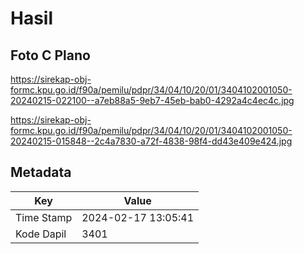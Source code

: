 # Hasil

## Foto C Plano

https://sirekap-obj-formc.kpu.go.id/f90a/pemilu/pdpr/34/04/10/20/01/3404102001050-20240215-022100--a7eb88a5-9eb7-45eb-bab0-4292a4c4ec4c.jpg

https://sirekap-obj-formc.kpu.go.id/f90a/pemilu/pdpr/34/04/10/20/01/3404102001050-20240215-015848--2c4a7830-a72f-4838-98f4-dd43e409e424.jpg


## Metadata

| Key        | Value               |
| ---------- | ------------------- |
| Time Stamp | 2024-02-17 13:05:41 |
| Kode Dapil | 3401                |



